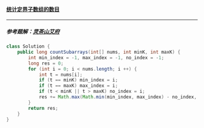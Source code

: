#### <a href="https://leetcode.cn/problems/count-subarrays-with-fixed-bounds/">统计定界子数组的数目</a>

---------

##### 参考题解：[灵茶山艾府](https://leetcode.cn/problems/count-subarrays-with-fixed-bounds/solution/jian-ji-xie-fa-pythonjavacgo-by-endlessc-gag2/)

```java
class Solution {
    public long countSubarrays(int[] nums, int minK, int maxK) {
        int min_index = -1, max_index = -1, no_index = -1;
        long res = 0;
        for (int i = 0; i < nums.length; i ++) {
            int t = nums[i];
            if (t == minK) min_index = i;
            if (t == maxK) max_index = i;
            if (t < minK || t > maxK) no_index = i;
            res += Math.max(Math.min(min_index, max_index) - no_index, 0);
        }
        return res;
    }
}
```

